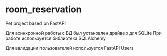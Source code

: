 # room_reservation
Pet project based on FastAPI


Для асинхронной работы с БД был установлен драйвер для SQLite
При работе используется библиотека SQLAlchemy

Для валидации пользователей используется FastAPI Users